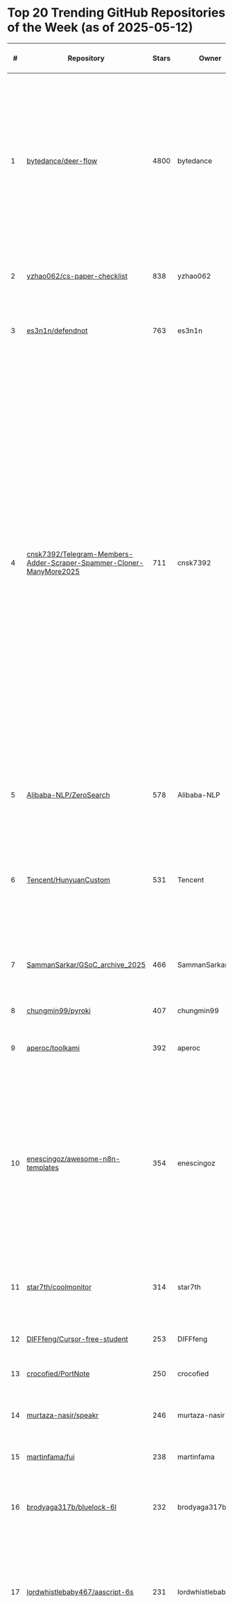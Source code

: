 # Top 20 Trending GitHub Repositories of the Week (as of 2025-05-12)

| # | Repository | Stars | Owner | Avatar | Description | Topics | URL | Created At | Updated At | Pushed At | Git URL | SSH URL | Clone URL | SVN URL | Homepage | Size | Language | Forks Count | Open Issues Count | Default Branch | License |
|---|------------|-------|-------|--------|-------------|--------|-----|------------|------------|-----------|---------|---------|-----------|---------|----------|------|----------|--------------|-------------------|----------------|---------|
| 1 | [bytedance/deer-flow](https://github.com/bytedance/deer-flow) | 4800 | bytedance | ![bytedance's avatar](https://avatars.githubusercontent.com/u/4158466?v=4) | DeerFlow is a community-driven framework for deep research, combining language models with tools like web search, crawling, and Python execution, while contributing back to the open-source community. | agent, agentic, agentic-framework, agentic-workflow, ai, ai-agents, bytedance, deep-research, langchain, langgraph, langmanus, llm, multi-agent, nodejs, podcast, python, typescript | [https://github.com/bytedance/deer-flow](https://github.com/bytedance/deer-flow) | 2025-05-07T02:50:19Z | 2025-05-12T04:19:56Z | 2025-05-12T03:59:24Z | git://github.com/bytedance/deer-flow.git | git@github.com:bytedance/deer-flow.git | https://github.com/bytedance/deer-flow.git | https://github.com/bytedance/deer-flow | https://deerflow.tech | 1510 | TypeScript | 427 | 41 | main | MIT License |
| 2 | [yzhao062/cs-paper-checklist](https://github.com/yzhao062/cs-paper-checklist) | 838 | yzhao062 | ![yzhao062's avatar](https://avatars.githubusercontent.com/u/15079146?v=4) | A final sanity checklist to help your CS paper get accepted, not desk rejected. | No topics | [https://github.com/yzhao062/cs-paper-checklist](https://github.com/yzhao062/cs-paper-checklist) | 2025-05-06T01:01:04Z | 2025-05-12T04:01:35Z | 2025-05-07T05:50:50Z | git://github.com/yzhao062/cs-paper-checklist.git | git@github.com:yzhao062/cs-paper-checklist.git | https://github.com/yzhao062/cs-paper-checklist.git | https://github.com/yzhao062/cs-paper-checklist | No homepage | 16 | No language specified | 95 | 0 | main | MIT License |
| 3 | [es3n1n/defendnot](https://github.com/es3n1n/defendnot) | 763 | es3n1n | ![es3n1n's avatar](https://avatars.githubusercontent.com/u/40367813?v=4) | An even funnier way to disable windows defender. (through WSC api) | No topics | [https://github.com/es3n1n/defendnot](https://github.com/es3n1n/defendnot) | 2025-05-07T08:00:20Z | 2025-05-12T04:00:56Z | 2025-05-09T05:46:33Z | git://github.com/es3n1n/defendnot.git | git@github.com:es3n1n/defendnot.git | https://github.com/es3n1n/defendnot.git | https://github.com/es3n1n/defendnot | No homepage | 25 | C++ | 72 | 1 | master | Apache License 2.0 |
| 4 | [cnsk7392/Telegram-Members-Adder-Scraper-Spammer-Cloner-ManyMore2025](https://github.com/cnsk7392/Telegram-Members-Adder-Scraper-Spammer-Cloner-ManyMore2025) | 711 | cnsk7392 | ![cnsk7392's avatar](https://avatars.githubusercontent.com/u/205672238?v=4) | Telegram Members Adding Software. Scrape more than 10k Telegram members and add members to your group. And many more features. | adder-telegram, mass-dm, python, telegram, telegram-bot, telegram-bot-tools, telegram-channel, telegram-channel-scraper, telegram-channel-scrapper, telegram-clone, telegram-group-member-adding, telegram-hack, telegram-member-adder2024, telegram-member-scraper-tool, telegram-message-forwarder, telegram-message-sender, telegram-report-ban-tool, telegram-tool, telegram-tool-2025, telegram-tool-free | [https://github.com/cnsk7392/Telegram-Members-Adder-Scraper-Spammer-Cloner-ManyMore2025](https://github.com/cnsk7392/Telegram-Members-Adder-Scraper-Spammer-Cloner-ManyMore2025) | 2025-05-06T09:12:10Z | 2025-05-11T21:50:10Z | 2025-05-10T23:30:54Z | git://github.com/cnsk7392/Telegram-Members-Adder-Scraper-Spammer-Cloner-ManyMore2025.git | git@github.com:cnsk7392/Telegram-Members-Adder-Scraper-Spammer-Cloner-ManyMore2025.git | https://github.com/cnsk7392/Telegram-Members-Adder-Scraper-Spammer-Cloner-ManyMore2025.git | https://github.com/cnsk7392/Telegram-Members-Adder-Scraper-Spammer-Cloner-ManyMore2025 | No homepage | 19889 | Python | 6 | 0 | main | No license |
| 5 | [Alibaba-NLP/ZeroSearch](https://github.com/Alibaba-NLP/ZeroSearch) | 578 | Alibaba-NLP | ![Alibaba-NLP's avatar](https://avatars.githubusercontent.com/u/64211549?v=4) | ZeroSearch: Incentivize the Search Capability of LLMs without Searching | No topics | [https://github.com/Alibaba-NLP/ZeroSearch](https://github.com/Alibaba-NLP/ZeroSearch) | 2025-05-07T16:28:54Z | 2025-05-12T04:16:35Z | 2025-05-10T09:44:02Z | git://github.com/Alibaba-NLP/ZeroSearch.git | git@github.com:Alibaba-NLP/ZeroSearch.git | https://github.com/Alibaba-NLP/ZeroSearch.git | https://github.com/Alibaba-NLP/ZeroSearch | https://arxiv.org/pdf/2505.04588 | 3120 | Python | 47 | 2 | main | No license |
| 6 | [Tencent/HunyuanCustom](https://github.com/Tencent/HunyuanCustom) | 531 | Tencent | ![Tencent's avatar](https://avatars.githubusercontent.com/u/18461506?v=4) | HunyuanCustom: A Multimodal-Driven Architecture for Customized Video Generation | audio-driven, diffusion-models, image-to-video, image-to-video-generation, video-editing, video-generation | [https://github.com/Tencent/HunyuanCustom](https://github.com/Tencent/HunyuanCustom) | 2025-05-07T07:48:42Z | 2025-05-12T03:51:19Z | 2025-05-12T02:10:16Z | git://github.com/Tencent/HunyuanCustom.git | git@github.com:Tencent/HunyuanCustom.git | https://github.com/Tencent/HunyuanCustom.git | https://github.com/Tencent/HunyuanCustom | https://hunyuancustom.github.io/ | 49663 | Python | 32 | 9 | main | Other |
| 7 | [SammanSarkar/GSoC_archive_2025](https://github.com/SammanSarkar/GSoC_archive_2025) | 466 | SammanSarkar | ![SammanSarkar's avatar](https://avatars.githubusercontent.com/u/91555648?v=4) | Accepted GSoC 2025 proposals archive for reference and inspiration from the community. | No topics | [https://github.com/SammanSarkar/GSoC_archive_2025](https://github.com/SammanSarkar/GSoC_archive_2025) | 2025-05-08T13:43:49Z | 2025-05-12T04:13:11Z | 2025-05-11T16:08:21Z | git://github.com/SammanSarkar/GSoC_archive_2025.git | git@github.com:SammanSarkar/GSoC_archive_2025.git | https://github.com/SammanSarkar/GSoC_archive_2025.git | https://github.com/SammanSarkar/GSoC_archive_2025 | No homepage | 19873 | No language specified | 61 | 1 | main | MIT License |
| 8 | [chungmin99/pyroki](https://github.com/chungmin99/pyroki) | 407 | chungmin99 | ![chungmin99's avatar](https://avatars.githubusercontent.com/u/10284938?v=4) | A Modular Toolkit for Robot Kinematic Optimization | No topics | [https://github.com/chungmin99/pyroki](https://github.com/chungmin99/pyroki) | 2025-05-06T23:58:22Z | 2025-05-12T03:55:00Z | 2025-05-10T05:56:24Z | git://github.com/chungmin99/pyroki.git | git@github.com:chungmin99/pyroki.git | https://github.com/chungmin99/pyroki.git | https://github.com/chungmin99/pyroki | https://pyroki-toolkit.github.io/ | 5150 | Python | 17 | 4 | main | MIT License |
| 9 | [aperoc/toolkami](https://github.com/aperoc/toolkami) | 392 | aperoc | ![aperoc's avatar](https://avatars.githubusercontent.com/u/157211707?v=4) | Minimal AI agent framework that just works with only seven tools. | No topics | [https://github.com/aperoc/toolkami](https://github.com/aperoc/toolkami) | 2025-05-06T09:42:03Z | 2025-05-12T03:08:00Z | 2025-05-07T12:06:37Z | git://github.com/aperoc/toolkami.git | git@github.com:aperoc/toolkami.git | https://github.com/aperoc/toolkami.git | https://github.com/aperoc/toolkami | No homepage | 5413 | Python | 15 | 0 | main | Apache License 2.0 |
| 10 | [enescingoz/awesome-n8n-templates](https://github.com/enescingoz/awesome-n8n-templates) | 354 | enescingoz | ![enescingoz's avatar](https://avatars.githubusercontent.com/u/60349121?v=4) | Supercharge your workflow automation with this curated collection of n8n templates! Instantly connect your favorite apps-like Gmail, Telegram, Google Drive, Slack, and more-with ready-to-use, AI-powered automations. Save time, boost productivity, and unlock the true potential of n8n in just a few clicks. | automation, automation-templates, integration, n8n, n8n-automation, n8n-template, no-code-ai, no-code-automation, workflow-automation | [https://github.com/enescingoz/awesome-n8n-templates](https://github.com/enescingoz/awesome-n8n-templates) | 2025-05-08T18:34:01Z | 2025-05-12T04:15:24Z | 2025-05-08T19:44:03Z | git://github.com/enescingoz/awesome-n8n-templates.git | git@github.com:enescingoz/awesome-n8n-templates.git | https://github.com/enescingoz/awesome-n8n-templates.git | https://github.com/enescingoz/awesome-n8n-templates | No homepage | 1314 | No language specified | 109 | 0 | main | No license |
| 11 | [star7th/coolmonitor](https://github.com/star7th/coolmonitor) | 314 | star7th | ![star7th's avatar](https://avatars.githubusercontent.com/u/2200494?v=4) | 一个高颜值的监控工具，支持网站监控/接口监控/HTTPS证书监控等 | No topics | [https://github.com/star7th/coolmonitor](https://github.com/star7th/coolmonitor) | 2025-05-05T03:08:36Z | 2025-05-12T03:38:43Z | 2025-05-07T10:28:14Z | git://github.com/star7th/coolmonitor.git | git@github.com:star7th/coolmonitor.git | https://github.com/star7th/coolmonitor.git | https://github.com/star7th/coolmonitor | No homepage | 1120 | TypeScript | 29 | 7 | master | Other |
| 12 | [DIFFfeng/Cursor-free-student](https://github.com/DIFFfeng/Cursor-free-student) | 253 | DIFFfeng | ![DIFFfeng's avatar](https://avatars.githubusercontent.com/u/152056113?v=4) | Free certification of cursorpro scripts for students 中国大陆可用 | No topics | [https://github.com/DIFFfeng/Cursor-free-student](https://github.com/DIFFfeng/Cursor-free-student) | 2025-05-07T14:34:14Z | 2025-05-12T03:39:31Z | 2025-05-12T03:10:26Z | git://github.com/DIFFfeng/Cursor-free-student.git | git@github.com:DIFFfeng/Cursor-free-student.git | https://github.com/DIFFfeng/Cursor-free-student.git | https://github.com/DIFFfeng/Cursor-free-student | https://docs.qq.com/markdown/DSHNKa3hncWFTZGVR | 1190 | JavaScript | 15 | 4 | main | No license |
| 13 | [crocofied/PortNote](https://github.com/crocofied/PortNote) | 250 | crocofied | ![crocofied's avatar](https://avatars.githubusercontent.com/u/132705454?v=4) | Keep track of used ports | No topics | [https://github.com/crocofied/PortNote](https://github.com/crocofied/PortNote) | 2025-05-10T10:44:31Z | 2025-05-12T03:57:31Z | 2025-05-11T14:15:12Z | git://github.com/crocofied/PortNote.git | git@github.com:crocofied/PortNote.git | https://github.com/crocofied/PortNote.git | https://github.com/crocofied/PortNote | No homepage | 23045 | TypeScript | 1 | 7 | main | MIT License |
| 14 | [murtaza-nasir/speakr](https://github.com/murtaza-nasir/speakr) | 246 | murtaza-nasir | ![murtaza-nasir's avatar](https://avatars.githubusercontent.com/u/27925305?v=4) | Speakr is a personal, self-hosted web application designed for transcribing audio recordings | No topics | [https://github.com/murtaza-nasir/speakr](https://github.com/murtaza-nasir/speakr) | 2025-05-05T07:22:51Z | 2025-05-11T19:09:20Z | 2025-05-08T05:28:28Z | git://github.com/murtaza-nasir/speakr.git | git@github.com:murtaza-nasir/speakr.git | https://github.com/murtaza-nasir/speakr.git | https://github.com/murtaza-nasir/speakr | No homepage | 267 | HTML | 13 | 1 | master | GNU Affero General Public License v3.0 |
| 15 | [martinfama/fui](https://github.com/martinfama/fui) | 238 | martinfama | ![martinfama's avatar](https://avatars.githubusercontent.com/u/20603257?v=4) | framebuffer user interface | No topics | [https://github.com/martinfama/fui](https://github.com/martinfama/fui) | 2025-05-05T19:44:52Z | 2025-05-12T03:20:04Z | 2025-05-09T17:29:06Z | git://github.com/martinfama/fui.git | git@github.com:martinfama/fui.git | https://github.com/martinfama/fui.git | https://github.com/martinfama/fui | No homepage | 571 | C | 4 | 0 | master | MIT License |
| 16 | [brodyaga317b/bluelock-6l](https://github.com/brodyaga317b/bluelock-6l) | 232 | brodyaga317b | ![brodyaga317b's avatar](https://avatars.githubusercontent.com/u/210093654?v=4) | Roblox Blue Lock: Rivals Script 🚀 Roblox Blue Lock: Rivals Script & Executor 🚀 Roblox Blue Lock: Rivals Script Powerful Exploit | github, roblox, script | [https://github.com/brodyaga317b/bluelock-6l](https://github.com/brodyaga317b/bluelock-6l) | 2025-05-05T03:21:41Z | 2025-05-11T21:28:14Z | 2025-05-05T03:22:08Z | git://github.com/brodyaga317b/bluelock-6l.git | git@github.com:brodyaga317b/bluelock-6l.git | https://github.com/brodyaga317b/bluelock-6l.git | https://github.com/brodyaga317b/bluelock-6l | No homepage | 3 | No language specified | 0 | 0 | main | No license |
| 17 | [lordwhistlebaby467/aascript-6s](https://github.com/lordwhistlebaby467/aascript-6s) | 231 | lordwhistlebaby467 | ![lordwhistlebaby467's avatar](https://avatars.githubusercontent.com/u/210093696?v=4) | Roblox Anime Adventures Script 🚀 Roblox Anime Adventures Script & Executor 🚀 Roblox Anime Adventures Script Powerful Exploit | roblox, script | [https://github.com/lordwhistlebaby467/aascript-6s](https://github.com/lordwhistlebaby467/aascript-6s) | 2025-05-05T03:21:43Z | 2025-05-11T21:28:14Z | 2025-05-05T03:22:08Z | git://github.com/lordwhistlebaby467/aascript-6s.git | git@github.com:lordwhistlebaby467/aascript-6s.git | https://github.com/lordwhistlebaby467/aascript-6s.git | https://github.com/lordwhistlebaby467/aascript-6s | No homepage | 3 | No language specified | 0 | 0 | main | No license |
| 18 | [taunstopme260/Sweet-Bonanza-Slot-Hack-Free-Spin-ai](https://github.com/taunstopme260/Sweet-Bonanza-Slot-Hack-Free-Spin-ai) | 230 | taunstopme260 | ![taunstopme260's avatar](https://avatars.githubusercontent.com/u/210094244?v=4) | This repository provides a comprehensive set of tools for the Sweet Bonanza slot game. Included are hack scripts, cheat features, and strategies designed to boost your profits and unlock free spins. Maximize your winnings and enhance your gameplay experience. For educational purposes only. | github | [https://github.com/taunstopme260/Sweet-Bonanza-Slot-Hack-Free-Spin-ai](https://github.com/taunstopme260/Sweet-Bonanza-Slot-Hack-Free-Spin-ai) | 2025-05-05T03:24:02Z | 2025-05-11T21:28:14Z | 2025-05-05T03:24:30Z | git://github.com/taunstopme260/Sweet-Bonanza-Slot-Hack-Free-Spin-ai.git | git@github.com:taunstopme260/Sweet-Bonanza-Slot-Hack-Free-Spin-ai.git | https://github.com/taunstopme260/Sweet-Bonanza-Slot-Hack-Free-Spin-ai.git | https://github.com/taunstopme260/Sweet-Bonanza-Slot-Hack-Free-Spin-ai | No homepage | 8 | No language specified | 0 | 0 | main | No license |
| 19 | [misterwizard-100/ReiBoot-Pro-11.1.1-With-Registration-Code-Download-2025-z1](https://github.com/misterwizard-100/ReiBoot-Pro-11.1.1-With-Registration-Code-Download-2025-z1) | 230 | misterwizard-100 | ![misterwizard-100's avatar](https://avatars.githubusercontent.com/u/210093994?v=4) | ReiBoot Pro 11.1.1 is a software program that enables users to troubleshoot and repair various issues with their iOS devices. | github | [https://github.com/misterwizard-100/ReiBoot-Pro-11.1.1-With-Registration-Code-Download-2025-z1](https://github.com/misterwizard-100/ReiBoot-Pro-11.1.1-With-Registration-Code-Download-2025-z1) | 2025-05-05T03:23:56Z | 2025-05-11T21:28:14Z | 2025-05-05T03:24:20Z | git://github.com/misterwizard-100/ReiBoot-Pro-11.1.1-With-Registration-Code-Download-2025-z1.git | git@github.com:misterwizard-100/ReiBoot-Pro-11.1.1-With-Registration-Code-Download-2025-z1.git | https://github.com/misterwizard-100/ReiBoot-Pro-11.1.1-With-Registration-Code-Download-2025-z1.git | https://github.com/misterwizard-100/ReiBoot-Pro-11.1.1-With-Registration-Code-Download-2025-z1 | No homepage | 3 | No language specified | 0 | 0 | main | No license |
| 20 | [bombarunewall9/bloxlua-lj](https://github.com/bombarunewall9/bloxlua-lj) | 230 | bombarunewall9 | ![bombarunewall9's avatar](https://avatars.githubusercontent.com/u/210093857?v=4) | Roblox Blox Fruits Script 🚀 Roblox Blox Fruits Script & Executor 🚀 Roblox Blox Fruits Script Powerful Exploit | roblox, script | [https://github.com/bombarunewall9/bloxlua-lj](https://github.com/bombarunewall9/bloxlua-lj) | 2025-05-05T03:21:51Z | 2025-05-11T21:28:14Z | 2025-05-05T03:22:16Z | git://github.com/bombarunewall9/bloxlua-lj.git | git@github.com:bombarunewall9/bloxlua-lj.git | https://github.com/bombarunewall9/bloxlua-lj.git | https://github.com/bombarunewall9/bloxlua-lj | No homepage | 3 | No language specified | 0 | 0 | main | No license |